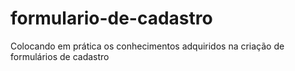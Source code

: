# formulario-de-cadastro
 Colocando em prática os conhecimentos adquiridos na criação de formulários de cadastro
